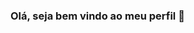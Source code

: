 ### Olá, seja bem vindo ao meu perfil 👋

<!--
**Bluniz/Bluniz** is a ✨ _special_ ✨ repository because its `README.md` (this file) appears on your GitHub profile.

Meu nome é Lucas Rosa, sou um desenvolvedor Front-End. Sou apaixonado pelo Desenvolvimento Web, jogos e um bom design. Estudo para me tornar cada vez melhor a cada dia, tenho como objetivo me tornar um grande desenvolvedor e também contribuir em projetos open-source.

Onde me achar?
[![Twitter Badge](https://img.shields.io/badge/-Twitter-1ca0f1?style=flat-square&labelColor=1ca0f1&logo=twitter&logoColor=white&link=https://twitter.com/ImaginarioTempo)](https://twitter.com/ImaginarioTempo)
[![Linkedin Badge](https://img.shields.io/badge/-LinkedIn-blue?style=flat-square&logo=Linkedin&logoColor=white&link=https://www.linkedin.com/in/lucasrosa51/)](https://www.linkedin.com/in/lucasrosa51/)
